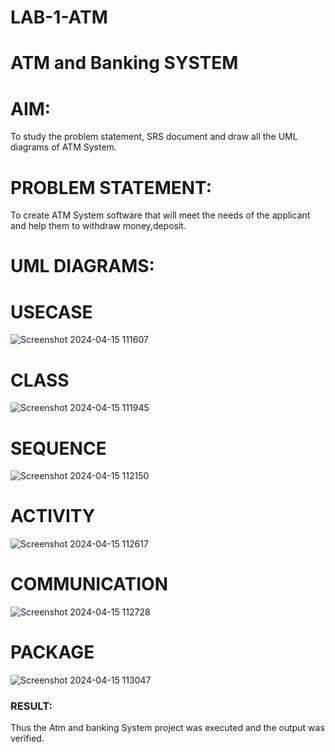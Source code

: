 # LAB-1-ATM
# ATM and Banking SYSTEM
# AIM: 
To study the problem statement, SRS document and draw all the UML diagrams of ATM
System.
#  PROBLEM STATEMENT:
To create ATM System software that will meet the needs of the applicant and help them
to withdraw money,deposit.
# UML DIAGRAMS:

# USECASE
![Screenshot 2024-04-15 111607](https://github.com/TejaswiniGugananthan/LAB-1-ATM/assets/121222763/aa7cb935-91b6-424d-8fc1-c8e1559165dc)

# CLASS
![Screenshot 2024-04-15 111945](https://github.com/TejaswiniGugananthan/LAB-1-ATM/assets/121222763/bdad16cd-8d6d-4999-96f3-f88c438c47e8)

# SEQUENCE

![Screenshot 2024-04-15 112150](https://github.com/TejaswiniGugananthan/LAB-1-ATM/assets/121222763/345c21c6-da11-4ee0-a97c-ec3ed9f84c9d)


# ACTIVITY

![Screenshot 2024-04-15 112617](https://github.com/TejaswiniGugananthan/LAB-1-ATM/assets/121222763/b6892bf8-a1da-4dfd-8986-07b0ffbc3814)

# COMMUNICATION

![Screenshot 2024-04-15 112728](https://github.com/TejaswiniGugananthan/LAB-1-ATM/assets/121222763/e2321998-9312-45f7-962c-b39eb8b6480d)

# PACKAGE


![Screenshot 2024-04-15 113047](https://github.com/TejaswiniGugananthan/LAB-1-ATM/assets/121222763/5c9f063f-643a-46dc-ac65-cc44a070d0e1)


### RESULT: 
Thus the Atm and banking System project was executed and the output was verified.
